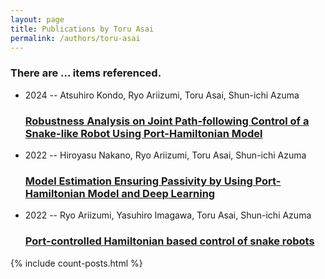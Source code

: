 ```yaml
---
layout: page
title: Publications by Toru Asai
permalink: /authors/toru-asai
---
```


<h3 id="number-posts">There are ... items referenced.</h3>
<ul class="post-list">
<li><span class='post-meta'>2024 -- Atsuhiro Kondo, Ryo Ariizumi, Toru Asai, Shun-ichi Azuma</span><h3><a class='post-link' href="{{ site.baseurl }}/robustness-analysis-on-joint-path-following-control-of-a-snake-like-robot-using-port-hamiltonian-model">Robustness Analysis on Joint Path-following Control of a Snake-like Robot Using Port-Hamiltonian Model</a></h3></li>
<li><span class='post-meta'>2022 -- Hiroyasu Nakano, Ryo Ariizumi, Toru Asai, Shun-ichi Azuma</span><h3><a class='post-link' href="{{ site.baseurl }}/model-estimation-ensuring-passivity-by-using-port-hamiltonian-model-and-deep-learning">Model Estimation Ensuring Passivity by Using Port-Hamiltonian Model and Deep Learning</a></h3></li>
<li><span class='post-meta'>2022 -- Ryo Ariizumi, Yasuhiro Imagawa, Toru Asai, Shun-ichi Azuma</span><h3><a class='post-link' href="{{ site.baseurl }}/port-controlled-hamiltonian-based-control-of-snake-robots">Port-controlled Hamiltonian based control of snake robots</a></h3></li>

</ul>
{% include count-posts.html %}

